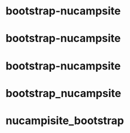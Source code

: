 # bootstrap-nucampsite
# bootstrap-nucampsite
# bootstrap-nucampsite
# bootstrap_nucampsite
# nucampisite_bootstrap

